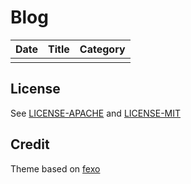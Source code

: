 # Blog
| Date | Title | Category |
| - | - | - |
|   |   |   |

## License
See [LICENSE-APACHE](LICENSE-APACHE) and [LICENSE-MIT](LICENSE-MIT)

## Credit
Theme based on [fexo](https://github.com/forsigner/fexo)